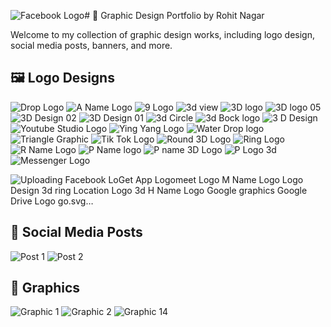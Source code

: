 ![Facebook Logo](https://github.com/user-attachments/assets/dce40d8e-588d-4b53-8fe0-6fcfdd098750)# 🎨 Graphic Design Portfolio by Rohit Nagar

Welcome to my collection of graphic design works, including logo design, social media posts, banners, and more.

## 🖼️ Logo Designs
![Drop Logo](https://github.com/user-attachments/assets/f8331aef-0054-4068-a3eb-a494b0f9254c)
![A Name Logo](https://github.com/user-attachments/assets/82d037f1-de3e-430b-a625-585b2c39bf59)
![9 Logo](https://github.com/user-attachments/assets/b1e2529a-f6cb-42be-9ca3-1148ed26c85b)
![3d view](https://github.com/user-attachments/assets/bea20067-389f-4341-a643-c46481b9e101)
![3D logo](https://github.com/user-attachments/assets/6a4ae33d-ed6e-40c1-9814-a6887265b212)
![3D logo 05](https://github.com/user-attachments/assets/bf168f61-d6ce-4b34-8111-8433f95e14a7)
![3D Design 02](https://github.com/user-attachments/assets/92a241d8-5c3e-46d4-a42f-626ca93a2ea7)
![3D Design 01](https://github.com/user-attachments/assets/404c2c15-5426-423d-9ac4-d8e87073640a)
![3d Circle](https://github.com/user-attachments/assets/e72a1576-c20c-4a04-8d07-1736b9691ad7)
![3d Bock logo](https://github.com/user-attachments/assets/17cb1e77-db0d-4767-9762-9187c9410876)
![3 D Design](https://github.com/user-attachments/assets/c61c6d29-f35b-4aa9-99a9-bfb84dc7b39a)
![Youtube Studio Logo](https://github.com/user-attachments/assets/5002b2d6-9980-4170-8a82-e09be6e878d7)
![Ying Yang Logo](https://github.com/user-attachments/assets/5c4e8224-6133-4a1f-90cc-4bf71f8c937a)
![Water Drop logo](https://github.com/user-attachments/assets/ce70de5f-5eb6-4612-9475-9190592c6b98)
![Triangle Graphic](https://github.com/user-attachments/assets/f71259c2-97a6-48c5-9ea7-88d5ece6c120)
![Tik Tok Logo](https://github.com/user-attachments/assets/f0fc8f87-0461-4870-ae38-3d059ab2ba38)
![Round 3D Logo](https://github.com/user-attachments/assets/1ace7ff6-319d-4213-92bf-97dfa119caca)
![Ring Logo](https://github.com/user-attachments/assets/55f5bd53-0ab0-4f16-b98c-e21fe414f61a)
![R Name Logo](https://github.com/user-attachments/assets/8833fea6-535d-4bda-ae8f-1c7f9d2c4b88)
![P Name logo](https://github.com/user-attachments/assets/03c9e437-32f9-4964-bc8e-8131f85ecc2c)
![P name 3D Logo](https://github.com/user-attachments/assets/d7d308bf-ac5f-4f1e-ab55-d814735446cd)
![P Logo 3d](https://github.com/user-attachments/assets/87a0f901-8203-475a-a34f-458f2d517dd7)
![Messenger Logo](https://github.com/user-attachments/assets/d1342ff6-08cf-43c3-943a-20ed5b4c39c0)

![Uploading Facebook Lo![Get App Logo](https://github.com/user-attachments/assets/359d9e37-d837-4e32-a7ae-ca3ccbffb06c)![meet Logo](https://github.com/user-attachments/assets/500f0f91-1159-42ce-89c5-5de824926c98)
![M Name Logo](https://github.com/user-attachments/assets/e398366f-9ba2-44e5-b937-4f394ab46965)
![Logo Design 3d ring](https://github.com/user-attachments/assets/99961bb7-2419-4d1e-a890-7641024ae9dd)
![Location Logo 3d](https://github.com/user-attachments/assets/42f46dc5-3af4-4d0d-8c1c-d53e9db8ccfc)
![H Name Logo](https://github.com/user-attachments/assets/a77be905-9599-4b53-8f87-ad9708d9ace8)
![Google graphics](https://github.com/user-attachments/assets/eac81010-0ac8-4124-ab72-0c9bb394e2b5)
![Google Drive Logo](https://github.com/user-attachments/assets/156c1260-61de-4b1e-b593-7c35dcd2a88a)
go.svg…]()



## 📱 Social Media Posts
![Post 1](socialmedia/post1.png)
![Post 2](socialmedia/post2.png)

## 🧾 Graphics
![Graphic 1]([banners/banner1.jpg](https://github.com/user-attachments/assets/c9d97992-0830-43a6-9431-fb6ab89a3b20))
![Graphic 2](https://github.com/user-attachments/assets/775d9478-acd5-4f0c-9fb0-9fbd73331508)
![Graphic 14](https://github.com/user-attachments/assets/f9498abb-6cd8-4aa7-bf78-4ae374495ff2)
